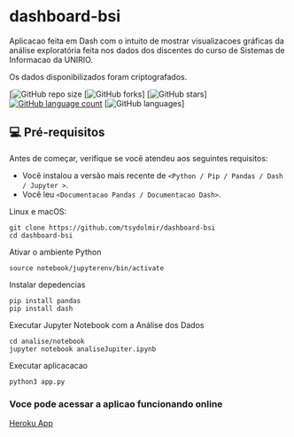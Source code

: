 # dashboard-bsi

Aplicacao feita em Dash com o intuito de mostrar visualizacoes gráficas da análise exploratória feita nos dados dos discentes do curso de Sistemas de Informacao da UNIRIO.

Os dados disponibilizados foram criptografados.

[![GitHub repo size](https://img.shields.io/github/repo-size/tsydolmir/dashboard-bsi?style=for-the-badge)
[![GitHub forks](https://img.shields.io/github/forks/tsydolmir/dashboard-bsi?style=for-the-badge)]
[![GitHub stars](https://img.shields.io/github/stars/tsydolmir/dashboard-bsi?style=for-the-badge)]
[![GitHub language count](https://img.shields.io/github/languages/count/tsydolmir/dashboard-bsi?style=for-the-badge)](https://img.shields.io/github/languages/count/tsydolmir/dashboard-bsi)
[![GitHub languages](https://img.shields.io/github/languages/top/tsydolmir/dashboard-bsi?style=for-the-badge)]


## 💻 Pré-requisitos

Antes de começar, verifique se você atendeu aos seguintes requisitos:
<!---Estes são apenas requisitos de exemplo. Adicionar, duplicar ou remover conforme necessário--->
* Você instalou a versão mais recente de `<Python / Pip / Pandas / Dash / Jupyter >`.
* Você leu `<Documentacao Pandas / Documentacao Dash>`.

Linux e macOS:

```
git clone https://github.com/tsydolmir/dashboard-bsi
cd dashboard-bsi
```

Ativar o ambiente Python
```
source notebook/jupyterenv/bin/activate
```

Instalar depedencias

```
pip install pandas
pip install dash 
```
Executar Jupyter Notebook com a Análise dos Dados

```
cd analise/notebook
jupyter notebook analiseJupiter.ipynb

```
Executar aplicacacao

```
python3 app.py
```

### Voce pode acessar a aplicao funcionando online

[Heroku App](https://dashboard-bsi.herokuapp.com/)
